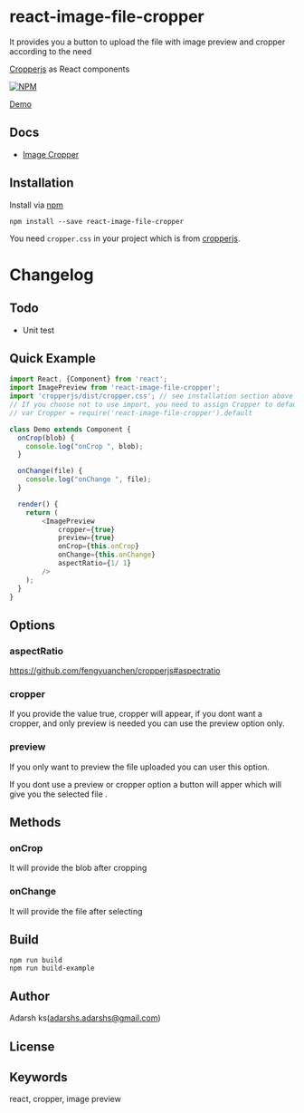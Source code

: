 # react-image-file-cropper

It provides you a button to upload the file with image preview and cropper according to the need

[Cropperjs](https://github.com/fengyuanchen/cropperjs) as React components

[![NPM](https://nodei.co/npm/react-cropper.png)](https://www.npmjs.com/package/react-image-file-cropper)

[Demo](http://roadmanfong.github.io/react-cropper/example/)


## Docs

* [Image Cropper](https://github.com/fengyuanchen/cropper)

## Installation

Install via [npm](https://www.npmjs.com/package/react-image-file-cropper)

```shell
npm install --save react-image-file-cropper
```

You need `cropper.css` in your project which is from [cropperjs](https://www.npmjs.com/package/cropperjs).


# Changelog


## Todo
* Unit test

## Quick Example
```js
import React, {Component} from 'react';
import ImagePreview from 'react-image-file-cropper';
import 'cropperjs/dist/cropper.css'; // see installation section above for versions of NPM older than 3.0.0
// If you choose not to use import, you need to assign Cropper to default
// var Cropper = require('react-image-file-cropper').default

class Demo extends Component {
  onCrop(blob) {
    console.log("onCrop ", blob);
  }

  onChange(file) {
    console.log("onChange ", file);
  }

  render() {
    return (
        <ImagePreview 
            cropper={true} 
            preview={true} 
            onCrop={this.onCrop} 
            onChange={this.onChange}
            aspectRatio={1/ 1}
        />
    );
  }
}
```

## Options


### aspectRatio
https://github.com/fengyuanchen/cropperjs#aspectratio

### cropper
If you provide the value true, cropper will appear, if you dont want a cropper, and only preview is needed you can use the preview option only.

### preview
If you only want to preview the file uploaded you can user this option.

If you dont use a preview or cropper option a button will apper which will give you the selected file .


## Methods

### onCrop
It will provide the blob after cropping

### onChange
It will provide the file after selecting


## Build

```
npm run build
npm run build-example
```

## Author
Adarsh ks(adarshs.adarshs@gmail.com)

## License

## Keywords
react, cropper, image preview

